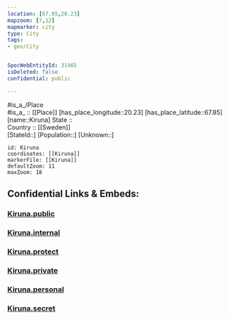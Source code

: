 ```yaml
---
location: [67.85,20.23] 
mapzoom: [7,12] 
mapmarker: city 
type: City
tags:
- geo/City


SpocWebEntityId: 31465
isDeleted: false
confidential: public

---
```

#is_a_/Place  
#is_a_ :: [[Place]] 
[has_place_longitude::20.23] 
[has_place_latitude::67.85] 
[name::Kiruna] 
State ::  
Country :: [[Sweden]]  
[StateId::] 
[Population::] 
[Unknown::] 


```leaflet
id: Kiruna
coordinates: [[Kiruna]] 
markerFile: [[Kiruna]] 
defaultZoom: 11 
maxZoom: 18
```


## Confidential Links & Embeds: 

### [Kiruna.public](/_public/\Earth\Continent\Europe\Europe~North\Sweden\Provinces~Sweden\Norrbotten\CityKiruna.public.md) 

### [Kiruna.internal](/_internal/\Earth\Continent\Europe\Europe~North\Sweden\Provinces~Sweden\Norrbotten\CityKiruna.internal.md) 

### [Kiruna.protect](/_protect/\Earth\Continent\Europe\Europe~North\Sweden\Provinces~Sweden\Norrbotten\CityKiruna.protect.md) 

### [Kiruna.private](/_private/\Earth\Continent\Europe\Europe~North\Sweden\Provinces~Sweden\Norrbotten\CityKiruna.private.md) 

### [Kiruna.personal](/_personal/\Earth\Continent\Europe\Europe~North\Sweden\Provinces~Sweden\Norrbotten\CityKiruna.personal.md) 

### [Kiruna.secret](/_secret/\Earth\Continent\Europe\Europe~North\Sweden\Provinces~Sweden\Norrbotten\CityKiruna.secret.md)

